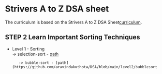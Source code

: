 # Strivers A to Z DSA sheet

The curriculum is based on the Strivers  A to Z DSA Sheet[curriculum](). 

## STEP 2  Learn Important Sorting Techniques 

 -  Level 1 - Sorting  
            -> selection-sort - [path](https://github.com/aravindakuthota/DSA/blob/main/level2/selectionsort.java)

           -> bubble-sort - [path](https://github.com/aravindakuthota/DSA/blob/main/level2/bubblesort.java)
